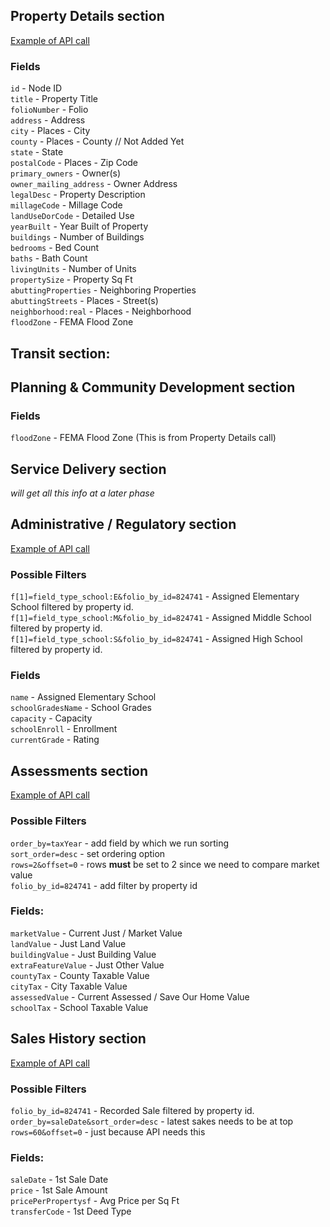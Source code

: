 ## Property Details section    
[Example of API call](https://fl-api.gridics.com/api/ui-api?action=_property_record&type=_property_record&geometryFormat=json&rows=10&offset=0&ignoreStatus=&indent=&fields[]=neighborhood&fields[]=id&fields[]=title&fields[]=folioNumber&fields[]=address&fields[]=city&fields[]=county&fields[]=state&fields[]=postalCode&fields[]=primary_owners&fields[]=owner_mailing_address&fields[]=legalDesc&fields[]=millageCode&fields[]=landUseDorCode&fields[]=yearBuilt&fields[]=buildings&fields[]=bedrooms&fields[]=baths&fields[]=livingUnits&fields[]=propertySize&fields[]=abuttingProperties&fields[]=abuttingStreets&fields[]=abuttingStreets&fields[]=building:real&fields[]=neighborhood:real&point_search={%22geometry%22:%22POINT%20(-80.16534805297853%2026.112132472475302)%22}&&publicToken=3jKTnjs7ddiyg1zJEByPx/Xra0J8Ch0Q2mLfmNWcSeQ=)     
  
### Fields     
`id` - Node ID    
`title` - Property Title    
`folioNumber` - Folio    
`address` - Address    
`city` - Places - City    
`county` - Places - County // Not Added Yet    
`state` - State    
`postalCode` - Places - Zip Code    
`primary_owners` - Owner(s)  
`owner_mailing_address` - Owner Address  
`legalDesc` - Property Description  
`millageCode` - Millage Code  
`landUseDorCode` - Detailed Use  
`yearBuilt` - Year Built of Property  
`buildings` - Number of Buildings  
`bedrooms` - Bed Count  
`baths` - Bath Count  
`livingUnits` - Number of Units  
`propertySize` - Property Sq Ft  
`abuttingProperties` - Neighboring Properties  
`abuttingStreets` - Places - Street(s)  
`neighborhood:real` - Places - Neighborhood  
`floodZone` - FEMA Flood Zone  
  
## Transit section:  
  
  
## Planning & Community Development section  
### Fields  
`floodZone` - FEMA Flood Zone (This is from Property Details call)  
  
  
## Service Delivery section  
*will get all this info at a later phase*  
  
  
## Administrative / Regulatory section  
[Example of API call](https://fl-api.gridics.com/api/ui-api?action=_school&type=_school&fields%5B%5D=name&fields%5B%5D=schoolGradesName&fields%5B%5D=capacity&fields%5B%5D=schoolEnroll&fields%5B%5D=currentGrade&rows=10&offset=0&ignoreStatus=1&folio_by_id=824741&f[1]=field_type_school:E&publicToken=3jKTnjs7ddiyg1zJEByPx%2FXra0J8Ch0Q2mLfmNWcSeQ%3D)  
  
### Possible Filters  
`f[1]=field_type_school:E&folio_by_id=824741` - Assigned Elementary School filtered by property id.  
`f[1]=field_type_school:M&folio_by_id=824741` - Assigned Middle School filtered by property id.  
`f[1]=field_type_school:S&folio_by_id=824741` - Assigned High School filtered by property id.  
  
### Fields  
`name` - Assigned Elementary School  
`schoolGradesName` - School Grades  
`capacity` - Capacity  
`schoolEnroll` - Enrollment  
`currentGrade` - Rating  
  
## Assessments section  
[Example of API call](https://fl-api.gridics.com/api/ui-api?action=_tax&type=_tax&fields[]=marketValue&fields[]=landValue&fields[]=buildingValue&fields[]=extraFeatureValue&fields[]=countyTax&fields[]=cityTax&fields[]=assessedValue&fields[]=schoolTax&order_by=taxYear&sort_order=desc&rows=2&offset=0&ignoreStatus=1&folio_by_id=824741&publicToken=3jKTnjs7ddiyg1zJEByPx/Xra0J8Ch0Q2mLfmNWcSeQ=)  
  
### Possible Filters  
`order_by=taxYear` - add field by which we run sorting  
`sort_order=desc` - set ordering option  
`rows=2&offset=0` - rows **must** be set to 2 since we need to compare market value  
`folio_by_id=824741` - add filter by property id  
  
### Fields:  
`marketValue` - Current Just / Market Value  
`landValue` - Just Land Value  
`buildingValue` - Just Building Value  
`extraFeatureValue` - Just Other Value  
`countyTax` - County Taxable Value  
`cityTax` - City Taxable Value  
`assessedValue` - Current Assessed / Save Our Home Value  
`schoolTax` - School Taxable Value  
  
## Sales History section  
[Example of API call](https://fl-api.gridics.com/api/ui-api?action=_recorded_sale&type=_recorded_sale&fields[]=saleDate&fields[]=price&fields[]=pricePerPropertysf&fields[]=transferCode&order_by=saleDate&sort_order=desc&rows=60&offset=0&path=sold&ignoreStatus=1&folio_by_id=824741&publicToken=3jKTnjs7ddiyg1zJEByPx/Xra0J8Ch0Q2mLfmNWcSeQ=)  
### Possible Filters  
`folio_by_id=824741` - Recorded Sale filtered by property id.  
`order_by=saleDate&sort_order=desc` - latest sakes needs to be at top  
`rows=60&offset=0` - just because API needs this  
  
### Fields:  
`saleDate` - 1st Sale Date  
`price` - 1st Sale Amount  
`pricePerPropertysf` - Avg Price per Sq Ft  
`transferCode` - 1st Deed Type  
 
